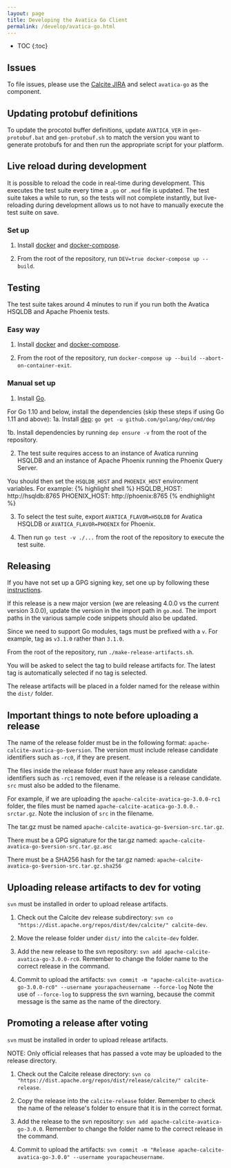```yaml
---
layout: page
title: Developing the Avatica Go Client
permalink: /develop/avatica-go.html
---
```


<!--
{% comment %}
Licensed to the Apache Software Foundation (ASF) under one or more
contributor license agreements.  See the NOTICE file distributed with
this work for additional information regarding copyright ownership.
The ASF licenses this file to you under the Apache License, Version 2.0
(the "License"); you may not use this file except in compliance with
the License.  You may obtain a copy of the License at

http://www.apache.org/licenses/LICENSE-2.0

Unless required by applicable law or agreed to in writing, software
distributed under the License is distributed on an "AS IS" BASIS,
WITHOUT WARRANTIES OR CONDITIONS OF ANY KIND, either express or implied.
See the License for the specific language governing permissions and
limitations under the License.
{% endcomment %}
-->

* TOC
{:toc}

## Issues

To file issues, please use the [Calcite JIRA](https://issues.apache.org/jira/projects/CALCITE/issues) and select `avatica-go`
as the component.

## Updating protobuf definitions

To update the procotol buffer definitions, update `AVATICA_VER` in `gen-protobuf.bat` and `gen-protobuf.sh` to match
the version you want to generate protobufs for and then run the appropriate script for your platform.

## Live reload during development

It is possible to reload the code in real-time during development. This executes the test suite every time a `.go` or
`.mod` file is updated. The test suite takes a while to run, so the tests will not complete instantly, but live-reloading
during development allows us to not have to manually execute the test suite on save.

### Set up
1. Install [docker](https://docs.docker.com/install/) and [docker-compose](https://docs.docker.com/compose/install/).

2. From the root of the repository, run `DEV=true docker-compose up --build`.

## Testing

The test suite takes around 4 minutes to run if you run both the Avatica HSQLDB and Apache Phoenix tests.

### Easy way
1. Install [docker](https://docs.docker.com/install/) and [docker-compose](https://docs.docker.com/compose/install/).

2. From the root of the repository, run `docker-compose up --build --abort-on-container-exit`.

### Manual set up
1. Install [Go](https://golang.org/doc/install).

For Go 1.10 and below, install the dependencies (skip these steps if using Go 1.11 and above):
1a. Install [dep](https://github.com/golang/dep): `go get -u github.com/golang/dep/cmd/dep`

1b. Install dependencies by running `dep ensure -v` from the root of the repository.

2. The test suite requires access to an instance of Avatica running HSQLDB and an instance of Apache Phoenix running the
Phoenix Query Server.

You should then set the `HSQLDB_HOST` and `PHOENIX_HOST` environment variables. For example:
{% highlight shell %}
HSQLDB_HOST: http://hsqldb:8765
PHOENIX_HOST: http://phoenix:8765
{% endhighlight %}

3. To select the test suite, export `AVATICA_FLAVOR=HSQLDB` for Avatica HSQLDB or `AVATICA_FLAVOR=PHOENIX` for Phoenix.

4. Then run `go test -v ./...` from the root of the repository to execute the test suite.

## Releasing
If you have not set up a GPG signing key, set one up by following these [instructions](https://www.apache.org/dev/openpgp.html#generate-key).

If this release is a new major version (we are releasing 4.0.0 vs the current version 3.0.0), update the version in the
import path in `go.mod`. The import paths in the various sample code snippets should also be updated.

Since we need to support Go modules, tags must be prefixed with a `v`. For example, tag as `v3.1.0` rather than `3.1.0`.

From the root of the repository, run `./make-release-artifacts.sh`.

You will be asked to select the tag to build release artifacts for. The latest tag is automatically selected if no tag is selected.

The release artifacts will be placed in a folder named for the release within the `dist/` folder.

## Important things to note before uploading a release
The name of the release folder must be in the following format: `apache-calcite-avatica-go-$version`. The version must 
include release candidate identifiers such as `-rc0`, if they are present.

The files inside the release folder must have any release candidate identifiers such as `-rc1` removed, even if the
release is a release candidate. `src` must also be added to the filename.

For example, if we are uploading the `apache-calcite-avatica-go-3.0.0-rc1` folder, the files must be named 
`apache-calcite-acatica-go-3.0.0.-srctar.gz`. Note the inclusion of `src` in the filename.

The tar.gz must be named `apache-calcite-avatica-go-$version-src.tar.gz`. 

There must be a GPG signature for the tar.gz named: `apache-calcite-avatica-go-$version-src.tar.gz.asc`

There must be a SHA256 hash for the tar.gz named: `apache-calcite-avatica-go-$version-src.tar.gz.sha256`

## Uploading release artifacts to dev for voting
`svn` must be installed in order to upload release artifacts.

1. Check out the Calcite dev release subdirectory: `svn co "https://dist.apache.org/repos/dist/dev/calcite/" calcite-dev`.

2. Move the release folder under `dist/` into the `calcite-dev` folder.

3. Add the new release to the svn repository: `svn add apache-calcite-avatica-go-3.0.0-rc0`. Remember to change the folder name to the
correct release in the command.

4. Commit to upload the artifacts: `svn commit -m "apache-calcite-avatica-go-3.0.0-rc0" --username yourapacheusername --force-log`
Note the use of `--force-log` to suppress the svn warning, because the commit message is the same as the name of the directory.

## Promoting a release after voting
`svn` must be installed in order to upload release artifacts.

NOTE: Only official releases that has passed a vote may be uploaded to the release directory.

1. Check out the Calcite release directory: `svn co "https://dist.apache.org/repos/dist/release/calcite/" calcite-release`.

2. Copy the release into the `calcite-release` folder. Remember to check the name of the release's folder to ensure that it is in
the correct format.

3. Add the release to the svn repository: `svn add apache-calcite-avatica-go-3.0.0`. Remember to change the folder name to the
correct release in the command.

4. Commit to upload the artifacts: `svn commit -m "Release apache-calcite-avatica-go-3.0.0" --username yourapacheusername`.